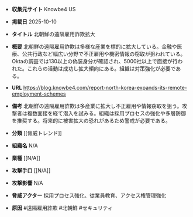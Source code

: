 - **収集元サイト**
Knowbe4 US

- **掲載日**
2025-10-10

- **タイトル**
北朝鮮の遠隔雇用詐欺拡大

- **概要**
北朝鮮の遠隔雇用詐欺は多様な産業を標的に拡大している。金融や医療、公共行政など幅広い分野で不正雇用や機密情報の窃取が狙われている。Oktaの調査では130以上の偽装身分が確認され、5000社以上で面接が行われた。これらの活動は成功し拡大傾向にある。組織は対策強化が必要である。

- **URL**
https://blog.knowbe4.com/report-north-korea-expands-its-remote-employment-schemes

- **備考**
北朝鮮の遠隔雇用詐欺は多産業に拡大し不正雇用や情報窃取を狙う。攻撃者は複数面接を経て潜入を試みる。組織は採用プロセスの強化や多層防御を推奨する。将来的に被害拡大の恐れがあるため警戒が必要である。

- **分類**
[[脅威トレンド]]

- **組織名**
N/A

- **業種**
[[N/A]]

- **攻撃手口**
[[N/A]]

- **攻撃影響**
N/A

- **脅威アクター**
採用プロセス強化、従業員教育、アクセス権管理強化

- **原因**
#遠隔雇用詐欺 #北朝鮮 #セキュリティ
